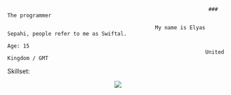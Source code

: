                                                                     ### The programmer

                                                   My name is Elyas Sepahi, people refer to me as Swiftal.
                                                                         Age: 15
                                                                   United Kingdom / GMT


Skillset:
<p align="center">
  <a href="https://skillicons.dev">
    <img src="https://skillicons.dev/icons?i=py,html,css,js,nuxtjs,tailwind,stackoverflow,vscode,github,discord,linkedin/lua" />
  </a>
</p>
